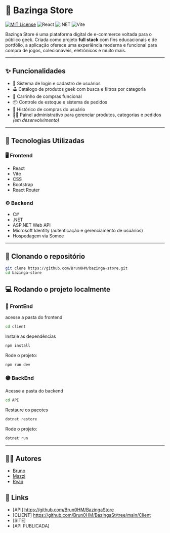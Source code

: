 # 🛒 Bazinga Store

[![MIT License](https://img.shields.io/badge/license-MIT-green.svg)](https://opensource.org/licenses/MIT)
![React](https://img.shields.io/badge/frontend-React-blue)
![.NET](https://img.shields.io/badge/backend-.NET-purple)
![Vite](https://img.shields.io/badge/bundler-Vite-yellow)

Bazinga Store é uma plataforma digital de e-commerce voltada para o público geek. Criada como projeto **full stack** com fins educacionais e de portfólio, a aplicação oferece uma experiência moderna e funcional para compra de jogos, colecionáveis, eletrônicos e muito mais.

---

## ✨ Funcionalidades

- 🔐 Sistema de login e cadastro de usuários  
- 🕹️ Catálogo de produtos geek com busca e filtros por categoria  
- 🛒 Carrinho de compras funcional  
- 📦 Controle de estoque e sistema de pedidos  
- 🧾 Histórico de compras do usuário  
- 🧑‍💼 Painel administrativo para gerenciar produtos, categorias e pedidos *(em desenvolvimento)*  

---

## 🧰 Tecnologias Utilizadas

### 🖥️ Frontend

- React  
- Vite  
- CSS  
- Bootstrap  
- React Router  

### ⚙️ Backend

- C#  
- .NET  
- ASP.NET Web API  
- Microsoft Identity (autenticação e gerenciamento de usuários)  
- Hospedagem via Somee  

---

## 🔧 Clonando o repositório

```bash
git clone https://github.com/Brun0HM/bazinga-store.git
cd bazinga-store
```
## 💻 Rodando o projeto localmente
### 🔵 FrontEnd
acesse a pasta do frontend
```bash
cd client
```
Instale as dependências
```bash
npm install
```
Rode o projeto:
```bash
npm run dev
```

### 🟣 BackEnd
Acesse a pasta do backend
```bash
cd API
```
Restaure os pacotes
```bash
dotnet restore
```
Rode o projeto:
```bash
dotnet run
```
---

## 👨‍💻 Autores

- [Bruno](https://github.com/Brun0HM)  
- [Mazzi](https://github.com/ThiagoM22)  
- [Ryan](https://github.com/rattin1)

## 🔗 Links

- [API] https://github.com/Brun0HM/BazingaStore
- [CLIENT] https://github.com/Brun0HM/BazingaSt/tree/main/Client
- [SITE]
- [API PUBLICADA]

